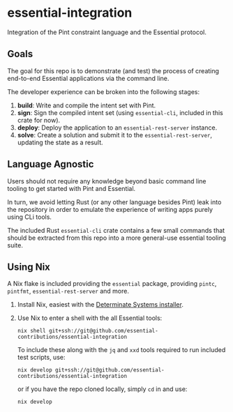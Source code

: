 # essential-integration

Integration of the Pint constraint language and the Essential protocol.

## Goals

The goal for this repo is to demonstrate (and test) the process of creating
end-to-end Essential applications via the command line.

The developer experience can be broken into the following stages:

1. **build**: Write and compile the intent set with Pint.
2. **sign**: Sign the compiled intent set (using `essential-cli`, included in
   this crate for now).
3. **deploy**: Deploy the application to an `essential-rest-server` instance.
4. **solve**: Create a solution and submit it to the `essential-rest-server`,
   updating the state as a result.

## Language Agnostic

Users should not require any knowledge beyond basic command line tooling to get
started with Pint and Essential.

In turn, we avoid letting Rust (or any other language besides Pint) leak into
the repository in order to emulate the experience of writing apps purely using
CLi tools.

The included Rust `essential-cli` crate contains a few small commands that
should be extracted from this repo into a more general-use essential tooling
suite.

## Using Nix

A Nix flake is included providing the `essential` package, providing `pintc`,
`pintfmt`, `essential-rest-server` and more.

1. Install Nix, easiest with the [Determinate Systems installer](https://github.com/DeterminateSystems/nix-installer).

2. Use Nix to enter a shell with the all Essential tools:
   ```console
   nix shell git+ssh://git@github.com/essential-contributions/essential-integration
   ```
   To include these along with the `jq` and `xxd` tools required to run included
   test scripts, use:
   ```console
   nix develop git+ssh://git@github.com/essential-contributions/essential-integration
   ```
   or if you have the repo cloned locally, simply `cd` in and use:
   ```console
   nix develop
   ```
